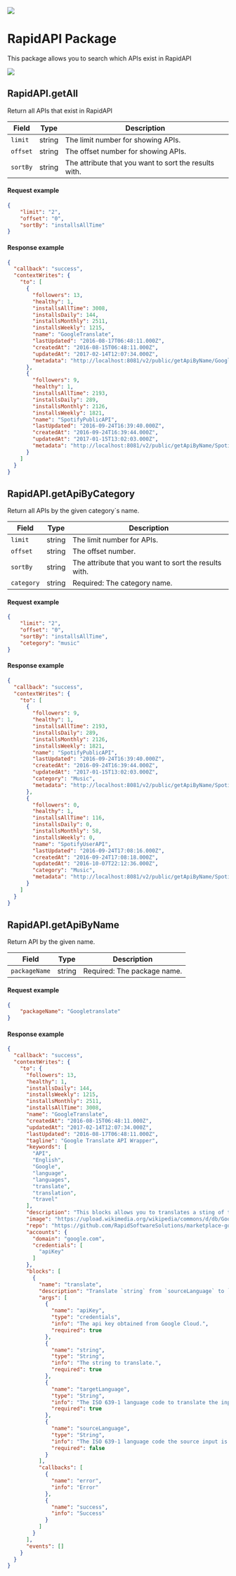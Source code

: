 [create]:https://github.com/RapidSoftwareSolutions/Marketplace-RapidAPI-Package/blob/master/instructions/logo-blue.png?raw=true

[![](https://scdn.rapidapi.com/RapidAPI_banner.png)](https://rapidapi.com/package/RapidAPI/functions?utm_source=RapidAPIGitHub_RapidAPIFunctions&utm_medium=button&utm_content=RapidAPI_GitHub)



# RapidAPI Package
This package allows you to search which APIs exist in RapidAPI


![](https://storage.googleapis.com/rapid_connect_static/images/rapid-logo-rectangle.png)

## RapidAPI.getAll
Return all APIs that exist in RapidAPI

| Field            | Type             | Description  |
| -------------    |-------------     | -----|
| `limit`          |string            | The limit number for showing APIs. |
| `offset`         |string            | The offset number for showing APIs.|
| `sortBy`         |string            | The attribute that you want to sort the results with. |

#### Request example
```json
{
	"limit": "2",
	"offset": "0",
	"sortBy": "installsAllTime"
}
```
#### Response example
```json
{
  "callback": "success",
  "contextWrites": {
    "to": [
      {
        "followers": 13,
        "healthy": 1,
        "installsAllTime": 3008,
        "installsDaily": 144,
        "installsMonthly": 2511,
        "installsWeekly": 1215,
        "name": "GoogleTranslate",
        "lastUpdated": "2016-08-17T06:48:11.000Z",
        "createdAt": "2016-08-15T06:48:11.000Z",
        "updatedAt": "2017-02-14T12:07:34.000Z",
        "metadata": "http://localhost:8081/v2/public/getApiByName/GoogleTranslate"
      },
      {
        "followers": 9,
        "healthy": 1,
        "installsAllTime": 2193,
        "installsDaily": 289,
        "installsMonthly": 2126,
        "installsWeekly": 1821,
        "name": "SpotifyPublicAPI",
        "lastUpdated": "2016-09-24T16:39:40.000Z",
        "createdAt": "2016-09-24T16:39:44.000Z",
        "updatedAt": "2017-01-15T13:02:03.000Z",
        "metadata": "http://localhost:8081/v2/public/getApiByName/SpotifyPublicAPI"
      }
    ]
  }
}
```

## RapidAPI.getApiByCategory
Return all APIs by the given category`s name.

| Field            | Type             | Description  |
| -------------    |-------------     | -----|
| `limit`          |string            | The limit number for APIs. |
| `offset`         |string            | The offset number.|
| `sortBy`         |string            | The attribute that you want to sort the results with. |
| `category`       |string            | Required: The category name. |

#### Request example
```json
{
	"limit": "2",
	"offset": "0",
	"sortBy": "installsAllTime",
	"cetegory": "music"
}
```
#### Response example
```json
{
  "callback": "success",
  "contextWrites": {
    "to": [
      {
        "followers": 9,
        "healthy": 1,
        "installsAllTime": 2193,
        "installsDaily": 289,
        "installsMonthly": 2126,
        "installsWeekly": 1821,
        "name": "SpotifyPublicAPI",
        "lastUpdated": "2016-09-24T16:39:40.000Z",
        "createdAt": "2016-09-24T16:39:44.000Z",
        "updatedAt": "2017-01-15T13:02:03.000Z",
        "category": "Music",
        "metadata": "http://localhost:8081/v2/public/getApiByName/SpotifyPublicAPI"
      },
      {
        "followers": 0,
        "healthy": 1,
        "installsAllTime": 116,
        "installsDaily": 0,
        "installsMonthly": 58,
        "installsWeekly": 0,
        "name": "SpotifyUserAPI",
        "lastUpdated": "2016-09-24T17:08:16.000Z",
        "createdAt": "2016-09-24T17:08:18.000Z",
        "updatedAt": "2016-10-07T22:12:36.000Z",
        "category": "Music",
        "metadata": "http://localhost:8081/v2/public/getApiByName/SpotifyUserAPI"
      }
    ]
  }
}
```

## RapidAPI.getApiByName
Return API by the given name.

| Field            | Type   | Description  |
| -------------    |-------------     | -----|
| `packageName`    |string  | Required: The package name. |

#### Request example
```json
{
	"packageName": "Googletranslate"
}
```
#### Response example
```json
{
  "callback": "success",
  "contextWrites": {
    "to": {
      "followers": 13,
      "healthy": 1,
      "installsDaily": 144,
      "installsWeekly": 1215,
      "installsMonthly": 2511,
      "installsAllTime": 3008,
      "name": "GoogleTranslate",
      "createdAt": "2016-08-15T06:48:11.000Z",
      "updatedAt": "2017-02-14T12:07:34.000Z",
      "lastUpdated": "2016-08-17T06:48:11.000Z",
      "tagline": "Google Translate API Wrapper",
      "keywords": [
        "API",
        "English",
        "Google",
        "language",
        "languages",
        "translate",
        "translation",
        "travel"
      ],
      "description": "This blocks allows you to translates a sting of text from one language to another",
      "image": "https://upload.wikimedia.org/wikipedia/commons/d/db/Google_Translate_Icon.png",
      "repo": "https://github.com/RapidSoftwareSolutions/marketplace-googletranslate-package",
      "accounts": {
        "domain": "google.com",
        "credentials": [
          "apiKey"
        ]
      },
      "blocks": [
        {
          "name": "translate",
          "description": "Translate `string` from `sourceLanguage` to `targetLanguage`",
          "args": [
            {
              "name": "apiKey",
              "type": "credentials",
              "info": "The api key obtained from Google Cloud.",
              "required": true
            },
            {
              "name": "string",
              "type": "String",
              "info": "The string to translate.",
              "required": true
            },
            {
              "name": "targetLanguage",
              "type": "String",
              "info": "The ISO 639-1 language code to translate the input to.",
              "required": true
            },
            {
              "name": "sourceLanguage",
              "type": "String",
              "info": "The ISO 639-1 language code the source input is written in.",
              "required": false
            }
          ],
          "callbacks": [
            {
              "name": "error",
              "info": "Error"
            },
            {
              "name": "success",
              "info": "Success"
            }
          ]
        }
      ],
      "events": []
    }
  }
}
```
